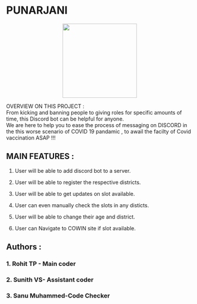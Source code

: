 # PUNARJANI 
 <p align="center"> <img src="https://user-images.githubusercontent.com/78996425/118526312-bca98580-b75d-11eb-9503-d3134dd9b18c.jpeg" width="200" height="200" /> 
   
 OVERVIEW ON THIS PROJECT :\
 From kicking and banning people to giving roles for specific amounts of time, this Discord bot can be helpful for anyone.\
 We are here to help you to ease the process of messaging on DISCORD in the this worse scenario of COVID 19 pandamic , to awail the facilty of Covid vaccination ASAP !!!
 
 

## MAIN FEATURES :
1. User will be able to add discord bot to a server.

2. User will be able to register the respective districts.
3. User will be able to get updates on slot available.
4. User can even manually check the slots in any disticts.
5. User will be able to change their age and district.
6. User can Navigate to COWIN site if slot available.

## Authors :
### 1.  Rohit TP - Main coder
### 2.  Sunith VS- Assistant coder 
### 3. Sanu Muhammed-Code Checker




 



